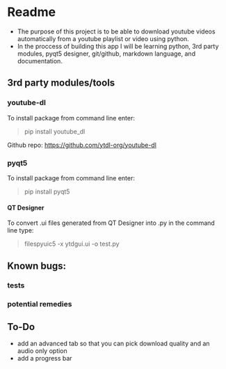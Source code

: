 # Readme

- The purpose of this project is to be able to download youtube videos automatically from a youtube playlist or video using python.
- In the proccess of building this app I will be learning python, 3rd party modules, pyqt5 designer, git/github, markdown language, and documentation.



## 3rd party modules/tools

### youtube-dl 

To install package from command line enter:

> pip install youtube_dl

Github repo: https://github.com/ytdl-org/youtube-dl

### pyqt5 

To install package from command line enter:
>pip install pyqt5

#### QT Designer

To convert .ui files generated from QT Designer into .py in the command line type:
> filespyuic5 -x ytdgui.ui -o test.py

##  Known bugs:

### tests  

### potential remedies

## To-Do

- add an advanced tab so that you can pick download quality and an audio only option
- add a progress bar
